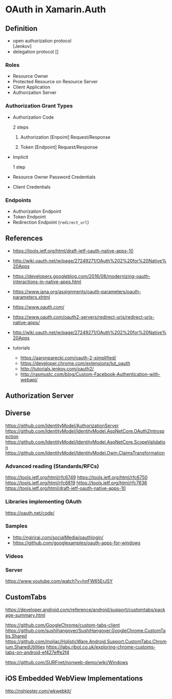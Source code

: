 # OAuth in Xamarin.Auth

## Definition

*	open authorization protocol 	
	[Jenkov]
*	delegation protocol 
	[]
	

### Roles

*	Resource Owner
*	Protected Resource on Resource Server
*	Client Application
*	Authorization Server

### Authorization Grant Types

*	Authorization Code 

	2 steps
	
	1.	Authorization [Enpoint] Request/Response
	
	2.	Token [Endpoint] Request/Response
	
	
*	Implicit

	1 step
	
*	Resource Owner Password Credentials

*	Client Credentials


### Endpoints

*	Authorization Endpoint 
*	Token Endpoint
*	Redirection Endpoint (`redirect_url`)


## References

*	https://tools.ietf.org/html/draft-ietf-oauth-native-apps-10
*	http://wiki.oauth.net/w/page/27249271/OAuth%202%20for%20Native%20Apps
*	https://developers.googleblog.com/2016/08/modernizing-oauth-interactions-in-native-apps.html
*	https://www.iana.org/assignments/oauth-parameters/oauth-parameters.xhtml
*	https://www.oauth.com/
*	https://www.oauth.com/oauth2-servers/redirect-uris/redirect-uris-native-apps/
*	http://wiki.oauth.net/w/page/27249271/OAuth%202%20for%20Native%20Apps
*	tutorials

	*	https://aaronparecki.com/oauth-2-simplified/
	*	https://developer.chrome.com/extensions/tut_oauth
	*	http://tutorials.jenkov.com/oauth2/
	*	http://rasmustc.com/blog/Custom-Facebook-Authentication-with-webapi/

## Authorization Server


## Diverse 

https://github.com/IdentityModel/AuthorizationServer
https://github.com/IdentityModel/IdentityModel.AspNetCore.OAuth2Introspection
https://github.com/IdentityModel/IdentityModel.AspNetCore.ScopeValidation
https://github.com/IdentityModel/IdentityModel.Owin.ClaimsTransformation

### Advanced reading (Standards/RFCs)

https://tools.ietf.org/html/rfc6749
https://tools.ietf.org/html/rfc6750
https://tools.ietf.org/html/rfc6819
https://tools.ietf.org/html/rfc7636
https://tools.ietf.org/html/draft-ietf-oauth-native-apps-10

### Libraries implementing OAuth 

https://oauth.net/code/

### Samples

*	http://ngiriraj.com/socialMedia/oauthlogin/
*	https://github.com/googlesamples/oauth-apps-for-windows

### Videos

### Server

https://www.youtube.com/watch?v=hnFW65ErJSY

## CustomTabs

https://developer.android.com/reference/android/support/customtabs/package-summary.html

https://github.com/GoogleChrome/custom-tabs-client
https://github.com/sushihangover/SushiHangover.GoogleChrome.CustomTabs.Shared
https://github.com/moljac/HolisticWare.Android.Support.CustomTabs.Chromium.SharedUtilities
https://labs.ribot.co.uk/exploring-chrome-customs-tabs-on-android-ef427effe2f4


https://github.com/SURFnet/nonweb-demo/wiki/Windows


## iOS Embedded WebView Implementations

http://nshipster.com/wkwebkit/

